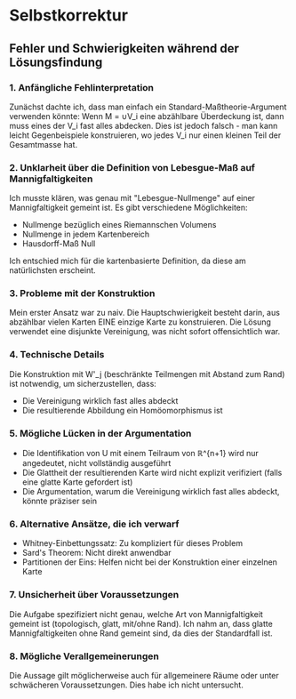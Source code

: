 # Selbstkorrektur

## Fehler und Schwierigkeiten während der Lösungsfindung

### 1. Anfängliche Fehlinterpretation
Zunächst dachte ich, dass man einfach ein Standard-Maßtheorie-Argument verwenden könnte: Wenn M = ∪V_i eine abzählbare Überdeckung ist, dann muss eines der V_i fast alles abdecken. Dies ist jedoch falsch - man kann leicht Gegenbeispiele konstruieren, wo jedes V_i nur einen kleinen Teil der Gesamtmasse hat.

### 2. Unklarheit über die Definition von Lebesgue-Maß auf Mannigfaltigkeiten
Ich musste klären, was genau mit "Lebesgue-Nullmenge" auf einer Mannigfaltigkeit gemeint ist. Es gibt verschiedene Möglichkeiten:
- Nullmenge bezüglich eines Riemannschen Volumens
- Nullmenge in jedem Kartenbereich
- Hausdorff-Maß Null

Ich entschied mich für die kartenbasierte Definition, da diese am natürlichsten erscheint.

### 3. Probleme mit der Konstruktion
Mein erster Ansatz war zu naiv. Die Hauptschwierigkeit besteht darin, aus abzählbar vielen Karten EINE einzige Karte zu konstruieren. Die Lösung verwendet eine disjunkte Vereinigung, was nicht sofort offensichtlich war.

### 4. Technische Details
Die Konstruktion mit W'_j (beschränkte Teilmengen mit Abstand zum Rand) ist notwendig, um sicherzustellen, dass:
- Die Vereinigung wirklich fast alles abdeckt
- Die resultierende Abbildung ein Homöomorphismus ist

### 5. Mögliche Lücken in der Argumentation
- Die Identifikation von U mit einem Teilraum von ℝ^{n+1} wird nur angedeutet, nicht vollständig ausgeführt
- Die Glattheit der resultierenden Karte wird nicht explizit verifiziert (falls eine glatte Karte gefordert ist)
- Die Argumentation, warum die Vereinigung wirklich fast alles abdeckt, könnte präziser sein

### 6. Alternative Ansätze, die ich verwarf
- Whitney-Einbettungssatz: Zu kompliziert für dieses Problem
- Sard's Theorem: Nicht direkt anwendbar
- Partitionen der Eins: Helfen nicht bei der Konstruktion einer einzelnen Karte

### 7. Unsicherheit über Voraussetzungen
Die Aufgabe spezifiziert nicht genau, welche Art von Mannigfaltigkeit gemeint ist (topologisch, glatt, mit/ohne Rand). Ich nahm an, dass glatte Mannigfaltigkeiten ohne Rand gemeint sind, da dies der Standardfall ist.

### 8. Mögliche Verallgemeinerungen
Die Aussage gilt möglicherweise auch für allgemeinere Räume oder unter schwächeren Voraussetzungen. Dies habe ich nicht untersucht.